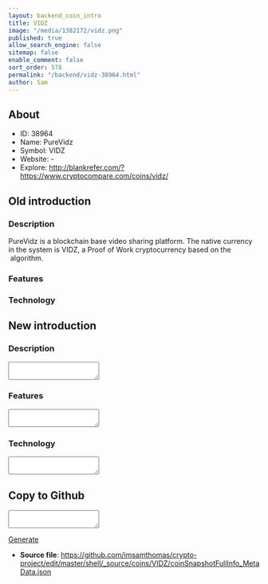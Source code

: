 ```yaml
---
layout: backend_coin_intro
title: VIDZ
image: "/media/1382172/vidz.png"
published: true
allow_search_engine: false
sitemap: false
enable_comment: false
sort_order: 578
permalink: "/backend/vidz-38964.html"
author: Sam
---
```


## About

- ID: 38964
- Name: PureVidz
- Symbol: VIDZ
- Website: -
- Explore: http://blankrefer.com/?https://www.cryptocompare.com/coins/vidz/


## Old introduction

### Description

<p>PureVidz is a blockchain base video sharing platform. The native currency in the system is VIDZ, a Proof of Work cryptocurrency based on the  algorithm.</p>

### Features


### Technology




## New introduction


### Description
<textarea id="meta_description" name="description"></textarea>

### Features
<textarea id="meta_features" name="features"></textarea>

### Technology
<textarea id="meta_technology" name="technology"></textarea>


## Copy to Github

<textarea id="coinsnapshotfullinfo_metadata"></textarea>

<a href="#gen" onclick="generateMetaDatJson()">Generate</a>

- **Source file**: <a href="https://github.com/imsamthomas/crypto-project/edit/master/shell/_source/coins/VIDZ/coinSnapshotFullInfo_MetaData.json">https://github.com/imsamthomas/crypto-project/edit/master/shell/_source/coins/VIDZ/coinSnapshotFullInfo_MetaData.json</a>

